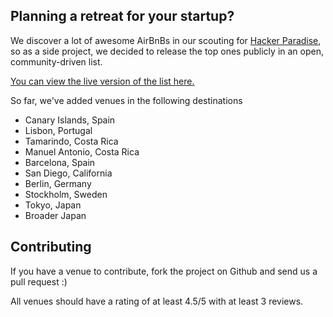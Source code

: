 ## Planning a retreat for your startup?

We discover a lot of awesome AirBnBs in our scouting for [Hacker Paradise](http://hackerparadise.org), so as a side project, we decided to release the top ones publicly in an open, community-driven list.

[You can view the live version of the list here.](http://caser.github.io/airbnbs-for-team-retreats/)

So far, we've added venues in the following destinations

  * Canary Islands, Spain
  * Lisbon, Portugal
  * Tamarindo, Costa Rica
  * Manuel Antonio, Costa Rica
  * Barcelona, Spain
  * San Diego, California
  * Berlin, Germany
  * Stockholm, Sweden
  * Tokyo, Japan
  * Broader Japan

## Contributing

If you have a venue to contribute, fork the project on Github and send us a pull request :)

All venues should have a rating of at least 4.5/5 with at least 3 reviews.